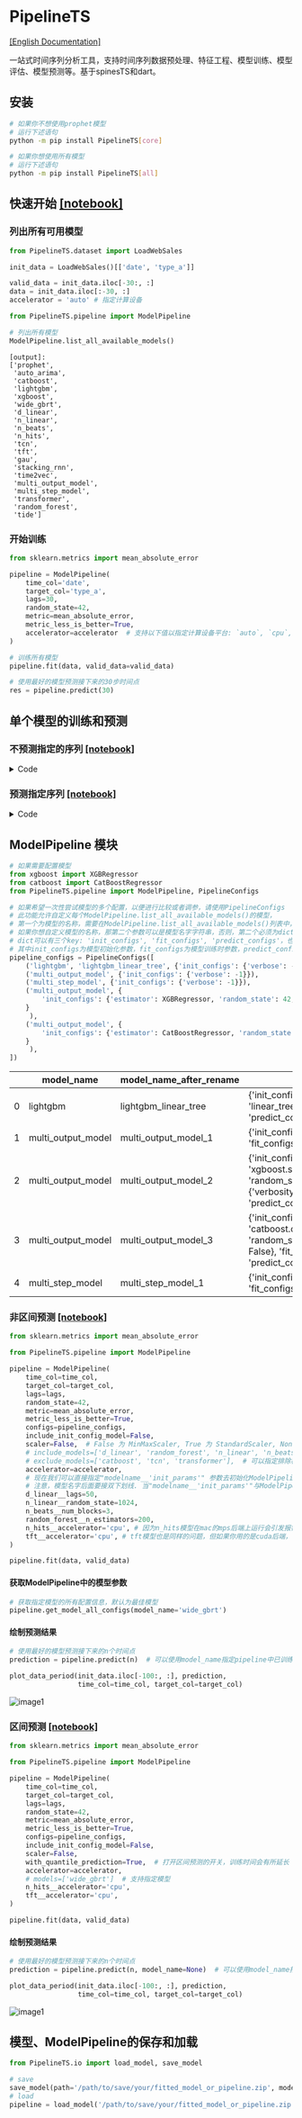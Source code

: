 # PipelineTS
[\[English Documentation\]](https://github.com/BirchKwok/PipelineTS/blob/main/README.md)


一站式时间序列分析工具，支持时间序列数据预处理、特征工程、模型训练、模型评估、模型预测等。基于spinesTS和dart。

## 安装

```bash
# 如果你不想使用prophet模型
# 运行下述语句
python -m pip install PipelineTS[core]

# 如果你想使用所有模型
# 运行下述语句
python -m pip install PipelineTS[all]
```

## 快速开始 [\[notebook\]](https://github.com/BirchKwok/PipelineTS/blob/main/examples/QuickStart.ipynb)

### 列出所有可用模型
```python
from PipelineTS.dataset import LoadWebSales

init_data = LoadWebSales()[['date', 'type_a']]

valid_data = init_data.iloc[-30:, :]
data = init_data.iloc[:-30, :]
accelerator = 'auto' # 指定计算设备

from PipelineTS.pipeline import ModelPipeline

# 列出所有模型
ModelPipeline.list_all_available_models()
```

```
[output]:
['prophet',
 'auto_arima',
 'catboost',
 'lightgbm',
 'xgboost',
 'wide_gbrt',
 'd_linear',
 'n_linear',
 'n_beats',
 'n_hits',
 'tcn',
 'tft',
 'gau',
 'stacking_rnn',
 'time2vec',
 'multi_output_model',
 'multi_step_model',
 'transformer',
 'random_forest',
 'tide']
```

### 开始训练
```python
from sklearn.metrics import mean_absolute_error

pipeline = ModelPipeline(
    time_col='date',
    target_col='type_a',
    lags=30,
    random_state=42,
    metric=mean_absolute_error,
    metric_less_is_better=True,
    accelerator=accelerator  # 支持以下值以指定计算设备平台: `auto`, `cpu`, `tpu`, `cuda`, `mps`.
)

# 训练所有模型
pipeline.fit(data, valid_data=valid_data)

# 使用最好的模型预测接下来的30步时间点
res = pipeline.predict(30)

```

## 单个模型的训练和预测
### 不预测指定的序列 [\[notebook\]](https://github.com/BirchKwok/PipelineTS/blob/main/examples/modeling.ipynb)

<details>
<summary>Code</summary>

```python

from PipelineTS.dataset import LoadMessagesSentDataSets
import pandas as pd
# 转换time_col, 传入模型的time_col被假定为timestamp格式，强烈建议转为pd.Timestamp格式
time_col = 'date'
target_col = 'ta'
lags = 60  # 往前的窗口大小，数据将会被切割成lags天的多条序列进行训练
n = 40 # 需要预测多少步，在这个例子里为需要预测多少天

# 你一样可以通过pandas加载数据
# init_data = pd.read_csv('/path/to/your/data.csv')
init_data = LoadMessagesSentDataSets()[[time_col, target_col]]

init_data[time_col] = pd.to_datetime(init_data[time_col], format='%Y-%m-%d')

# 划分训练集和测试集
valid_data = init_data.iloc[-n:, :]
data = init_data.iloc[:-n, :]
print("data shape: ", data.shape, ", valid data shape: ", valid_data.shape)
data.tail(5)

# 数据可视化
from PipelineTS.plot import plot_data_period
plot_data_period(
    data.iloc[-300:, :], 
    valid_data, 
    time_col=time_col, 
    target_col=target_col, 
    labels=['Train data', 'Valid_data']
)

# 训练和预测
from PipelineTS.nn_model import TiDEModel
tide = TiDEModel(
    time_col=time_col, target_col=target_col, lags=lags, random_state=42, 
    quantile=0.9, enable_progress_bar=False, enable_model_summary=False
)
tide.fit(data)
tide.predict(n)

```
</details>

### 预测指定序列 [\[notebook\]](https://github.com/BirchKwok/PipelineTS/blob/main/examples/modeling-with-predict-specify-series.ipynb)

<details>
<summary>Code</summary>

```python

from PipelineTS.dataset import LoadMessagesSentDataSets
import pandas as pd

# 转换time_col, 传入模型的time_col被假定为timestamp格式，强烈建议转为pd.Timestamp格式
time_col = 'date'
target_col = 'ta'
lags = 60  # 往前的窗口大小，数据将会被切割成lags天的多条序列进行训练
n = 40  # 需要预测多少步，在这个例子里为需要预测多少天

# 你一样可以通过pandas加载数据
# init_data = pd.read_csv('/path/to/your/data.csv')
init_data = LoadMessagesSentDataSets()[[time_col, target_col]]

init_data[time_col] = pd.to_datetime(init_data[time_col], format='%Y-%m-%d')

# 划分训练集和测试集
valid_data = init_data.iloc[-n:, :]
data = init_data.iloc[:-n, :]
print("data shape: ", data.shape, ", valid data shape: ", valid_data.shape)
data.tail(5)

# 数据可视化
from PipelineTS.plot import plot_data_period

plot_data_period(
    data.iloc[-300:, :],
    valid_data,
    time_col=time_col,
    target_col=target_col,
    labels=['Train data', 'Valid_data']
)

# 训练和预测
from PipelineTS.nn_model import TiDEModel

tide = TiDEModel(
    time_col=time_col, target_col=target_col, lags=lags, random_state=42,
    quantile=0.9, enable_progress_bar=False, enable_model_summary=False
)
tide.fit(data)
tide.predict(n, data=valid_data)
```

</details>


## ModelPipeline 模块

```python
# 如果需要配置模型
from xgboost import XGBRegressor
from catboost import CatBoostRegressor
from PipelineTS.pipeline import ModelPipeline, PipelineConfigs

# 如果希望一次性尝试模型的多个配置，以便进行比较或者调参，请使用PipelineConfigs
# 此功能允许自定义每个ModelPipeline.list_all_available_models()的模型，
# 第一个为模型的名称，需要在ModelPipeline.list_all_available_models()列表中，
# 如果你想自定义模型的名称，那第二个参数可以是模型名字字符串，否则，第二个必须为dict类型
# dict可以有三个key: 'init_configs', 'fit_configs', 'predict_configs'，也可以任意一个，剩余的会自动补全为默认参数
# 其中init_configs为模型初始化参数，fit_configs为模型训练时参数，predict_configs为模型预测时参数
pipeline_configs = PipelineConfigs([
    ('lightgbm', 'lightgbm_linear_tree', {'init_configs': {'verbose': -1, 'linear_tree': True}}),
    ('multi_output_model', {'init_configs': {'verbose': -1}}),
    ('multi_step_model', {'init_configs': {'verbose': -1}}),
    ('multi_output_model', {
        'init_configs': {'estimator': XGBRegressor, 'random_state': 42, 'kwargs': {'verbosity': 0}}
    }
     ),
    ('multi_output_model', {
        'init_configs': {'estimator': CatBoostRegressor, 'random_state': 42, 'verbose': False}
    }
     ),
])
```
<table>
<thead>
<tr><th style="text-align: right;">  </th><th>model_name        </th><th>model_name_after_rename  </th><th>model_configs                                                                                                                                                    </th></tr>
</thead>
<tbody>
<tr><td style="text-align: right;"> 0</td><td>lightgbm          </td><td>lightgbm_linear_tree     </td><td>{&#x27;init_configs&#x27;: {&#x27;verbose&#x27;: -1, &#x27;linear_tree&#x27;: True}, &#x27;fit_configs&#x27;: {}, &#x27;predict_configs&#x27;: {}}                                                                 </td></tr>
<tr><td style="text-align: right;"> 1</td><td>multi_output_model</td><td>multi_output_model_1     </td><td>{&#x27;init_configs&#x27;: {&#x27;verbose&#x27;: -1}, &#x27;fit_configs&#x27;: {}, &#x27;predict_configs&#x27;: {}}                                                                                      </td></tr>
<tr><td style="text-align: right;"> 2</td><td>multi_output_model</td><td>multi_output_model_2     </td><td>{&#x27;init_configs&#x27;: {&#x27;estimator&#x27;: &lt;class &#x27;xgboost.sklearn.XGBRegressor&#x27;&gt;, &#x27;random_state&#x27;: 42, &#x27;kwargs&#x27;: {&#x27;verbosity&#x27;: 0}}, &#x27;fit_configs&#x27;: {}, &#x27;predict_configs&#x27;: {}}</td></tr>
<tr><td style="text-align: right;"> 3</td><td>multi_output_model</td><td>multi_output_model_3     </td><td>{&#x27;init_configs&#x27;: {&#x27;estimator&#x27;: &lt;class &#x27;catboost.core.CatBoostRegressor&#x27;&gt;, &#x27;random_state&#x27;: 42, &#x27;verbose&#x27;: False}, &#x27;fit_configs&#x27;: {}, &#x27;predict_configs&#x27;: {}}       </td></tr>
<tr><td style="text-align: right;"> 4</td><td>multi_step_model  </td><td>multi_step_model_1       </td><td>{&#x27;init_configs&#x27;: {&#x27;verbose&#x27;: -1}, &#x27;fit_configs&#x27;: {}, &#x27;predict_configs&#x27;: {}}                                                                                      </td></tr>
</tbody>
</table>

### 非区间预测 [\[notebook\]](https://github.com/BirchKwok/PipelineTS/blob/main/examples/pipeline.ipynb)

```python
from sklearn.metrics import mean_absolute_error

from PipelineTS.pipeline import ModelPipeline

pipeline = ModelPipeline(
    time_col=time_col, 
    target_col=target_col, 
    lags=lags, 
    random_state=42, 
    metric=mean_absolute_error, 
    metric_less_is_better=True,
    configs=pipeline_configs,
    include_init_config_model=False,
    scaler=False,  # False 为 MinMaxScaler, True 为 StandardScaler, None 表示数据未被缩放
    # include_models=['d_linear', 'random_forest', 'n_linear', 'n_beats'],  # 可以指定使用模型
    # exclude_models=['catboost', 'tcn', 'transformer'],  # 可以指定排除模型，注意，include_models和exclude_models不能同时指定
    accelerator=accelerator,
    # 现在我们可以直接指定"modelname__'init_params'" 参数去初始化ModelPipeline中的模型
    # 注意，模型名字后面要接双下划线. 当"modelname__'init_params'"与ModelPipeline类的默认参数重复时，ModelPipeline类的默认参数将会被忽略
    d_linear__lags=50,
    n_linear__random_state=1024,
    n_beats__num_blocks=3,
    random_forest__n_estimators=200,
    n_hits__accelerator='cpu', # 因为n_hits模型在mac的mps后端上运行会引发报错，因此这里指定为cpu后端
    tft__accelerator='cpu', # tft模型也是同样的问题，但如果你用的是cuda后端，可以直接忽略这两个参数配置
)

pipeline.fit(data, valid_data)
```

#### 获取ModelPipeline中的模型参数
```python
# 获取指定模型的所有配置信息，默认为最佳模型
pipeline.get_model_all_configs(model_name='wide_gbrt')
```

#### 绘制预测结果
```python
# 使用最好的模型预测接下来的n个时间点
prediction = pipeline.predict(n)  # 可以使用model_name指定pipeline中已训练好的模型

plot_data_period(init_data.iloc[-100:, :], prediction, 
                 time_col=time_col, target_col=target_col)
```

![image1](https://github.com/BirchKwok/PipelineTS/blob/main/pics/pic2.png)

### 区间预测 [\[notebook\]](https://github.com/BirchKwok/PipelineTS/blob/main/examples/pipeline-with-quantile-prediction.ipynb)

```python
from sklearn.metrics import mean_absolute_error

from PipelineTS.pipeline import ModelPipeline

pipeline = ModelPipeline(
    time_col=time_col,
    target_col=target_col,
    lags=lags,
    random_state=42,
    metric=mean_absolute_error,
    metric_less_is_better=True,
    configs=pipeline_configs,
    include_init_config_model=False,
    scaler=False,
    with_quantile_prediction=True,  # 打开区间预测的开关，训练时间会有所延长
    accelerator=accelerator,
    # models=['wide_gbrt']  # 支持指定模型
    n_hits__accelerator='cpu',
    tft__accelerator='cpu',
)

pipeline.fit(data, valid_data)
```

#### 绘制预测结果
```python
# 使用最好的模型预测接下来的n个时间点
prediction = pipeline.predict(n, model_name=None)  # 可以使用model_name指定pipeline中已训练好的模型

plot_data_period(init_data.iloc[-100:, :], prediction, 
                 time_col=time_col, target_col=target_col)
```
![image1](https://github.com/BirchKwok/PipelineTS/blob/main/pics/pic3.png)


## 模型、ModelPipeline的保存和加载
```python
from PipelineTS.io import load_model, save_model

# save
save_model(path='/path/to/save/your/fitted_model_or_pipeline.zip', model=pipeline)
# load
pipeline = load_model('/path/to/save/your/fitted_model_or_pipeline.zip')


```
